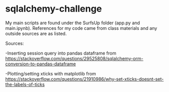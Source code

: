 # sqlalchemy-challenge

My main scripts are found under the SurfsUp folder (app.py and main.ipynb). References for my code came from class materials and any outside sources are as listed. 

Sources:

-Inserting session query into pandas dataframe from https://stackoverflow.com/questions/29525808/sqlalchemy-orm-conversion-to-pandas-dataframe

-Plotting/setting xticks with matplotlib from https://stackoverflow.com/questions/21910986/why-set-xticks-doesnt-set-the-labels-of-ticks
